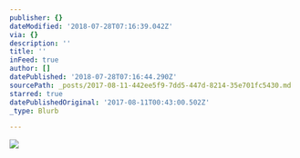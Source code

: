 ```yaml
---
publisher: {}
dateModified: '2018-07-28T07:16:39.042Z'
via: {}
description: ''
title: ''
inFeed: true
author: []
datePublished: '2018-07-28T07:16:44.290Z'
sourcePath: _posts/2017-08-11-442ee5f9-7dd5-447d-8214-35e701fc5430.md
starred: true
datePublishedOriginal: '2017-08-11T00:43:00.502Z'
_type: Blurb

---
```

![](https://the-grid-user-content.s3-us-west-2.amazonaws.com/55fe8d37-7fe3-455d-82df-5200f88d7ac7.jpg)